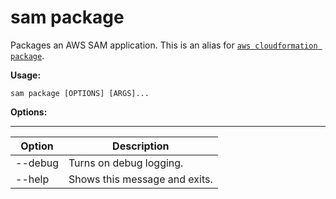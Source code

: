 # sam package<a name="sam-cli-command-reference-sam-package"></a>

Packages an AWS SAM application\. This is an alias for [ `aws cloudformation package`](http://docs.aws.amazon.com/cli/latest/reference/cloudformation/package.html)\.

**Usage:**

```
sam package [OPTIONS] [ARGS]...
```

**Options:**


****  

| Option | Description | 
| --- | --- | 
| \-\-debug | Turns on debug logging\. | 
| \-\-help | Shows this message and exits\. | 